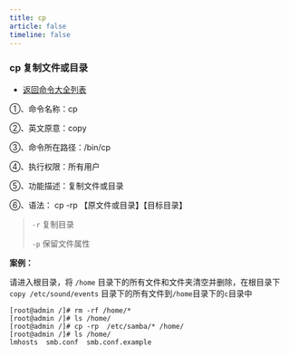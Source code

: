 ```yaml
---
title: cp
article: false
timeline: false
---
```

### cp 复制文件或目录

- [返回命令大全列表](../command.md#文件管理)

①、命令名称：cp

②、英文原意：copy

③、命令所在路径：/bin/cp

④、执行权限：所有用户

⑤、功能描述：复制文件或目录

⑥、语法： cp -rp 【原文件或目录】【目标目录】

> `-r` 复制目录
>
> `-p` 保留文件属性

**案例：**

请进入根目录，将 `/home` 目录下的所有文件和文件夹清空并删除，在根目录下 `copy /etc/sound/events` 目录下的所有文件到`/home`目录下的`c`目录中

```shell
[root@admin /]# rm -rf /home/*
[root@admin /]# ls /home/
[root@admin /]# cp -rp  /etc/samba/* /home/
[root@admin /]# ls /home/
lmhosts  smb.conf  smb.conf.example
```
